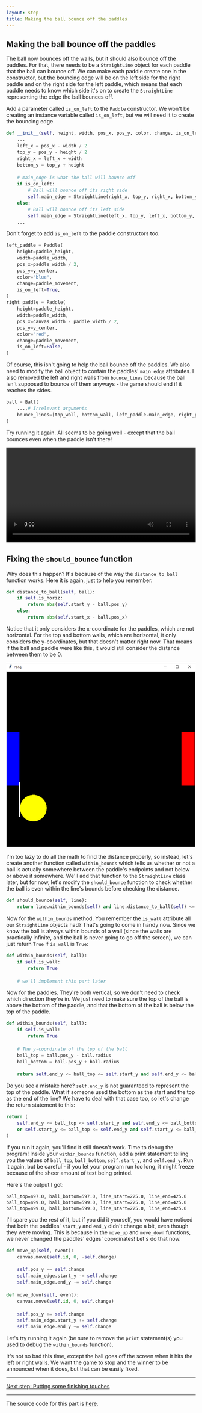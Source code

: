 ```yaml
---
layout: step
title: Making the ball bounce off the paddles
---
```


## Making the ball bounce off the paddles

The ball now bounces off the walls, but it should also bounce off the paddles. For that, there needs to be a `StraightLine` object for each paddle that the ball can bounce off. We can make each paddle create one in the constructor, but the bouncing edge will be on the left side for the right paddle and on the right side for the left paddle, which means that each paddle needs to know which side it's on to create the `StraightLine` representing the edge the ball bounces off.

Add a parameter called `is_on_left` to the `Paddle` constructor. We won't be creating an instance variable called `is_on_left`, but we will need it to create the bouncing edge.

```python
def __init__(self, height, width, pos_x, pos_y, color, change, is_on_left):
    ...
    left_x = pos_x - width / 2
    top_y = pos_y - height / 2
    right_x = left_x + width
    bottom_y = top_y + height

    # main_edge is what the ball will bounce off
    if is_on_left:
        # Ball will bounce off its right side
        self.main_edge = StraightLine(right_x, top_y, right_x, bottom_y, position="left", is_wall=False)
    else:
        # Ball will bounce off its left side
        self.main_edge = StraightLine(left_x, top_y, left_x, bottom_y, position="right", is_wall=False)
    ...
```

Don't forget to add `is_on_left` to the paddle constructors too.

```python
left_paddle = Paddle(
    height=paddle_height,
    width=paddle_width,
    pos_x=paddle_width / 2,
    pos_y=y_center,
    color="blue",
    change=paddle_movement,
    is_on_left=True,
)
right_paddle = Paddle(
    height=paddle_height,
    width=paddle_width,
    pos_x=canvas_width - paddle_width / 2,
    pos_y=y_center,
    color="red",
    change=paddle_movement,
    is_on_left=False,
)
```

Of course, this isn't going to help the ball bounce off the paddles. We also need to modify the ball object to contain the paddles' `main_edge` attributes. I also removed the left and right walls from `bounce_lines` because the ball isn't supposed to bounce off them anyways - the game should end if it reaches the sides.

```python
ball = Ball(
    ...,# Irrelevant arguments
    bounce_lines=[top_wall, bottom_wall, left_paddle.main_edge, right_paddle.main_edge],
)
```

Try running it again. All seems to be going well - except that the ball bounces even when the paddle isn't there!

<p align="center">
  <video width="100%" autoplay controls>
  <source src="https://github.com/ysthakur/arts-n-stem/blob/gh-pages/images/pong/BeforeWithinBounds.mp4?raw=true" type="video/mp4">
  </video>
</p>

## Fixing the `should_bounce` function

Why does this happen? It's because of the way the `distance_to_ball` function works. Here it is again, just to help you remember.

```python
def distance_to_ball(self, ball):
    if self.is_horiz:
        return abs(self.start_y - ball.pos_y)
    else:
        return abs(self.start_x - ball.pos_x)
```

Notice that it only considers the x-coordinate for the paddles, which are not horizontal. For the top and bottom walls, which are horizontal, it only considers the y-coordinates, but that doesn't matter right now. That means if the ball and paddle were like this, it would still consider the distance between them to be 0.

<p align="center"><img src="https://github.com/ysthakur/arts-n-stem/blob/gh-pages/images/pong/Distance0Wrong.png?raw=true"></p>

I'm too lazy to do all the math to find the distance properly, so instead, let's create another function called `within_bounds` which tells us whether or not a ball is actually somewhere between the paddle's endpoints and not below or above it somewhere. We'll add that function to the `StraightLine` class later, but for now, let's modify the `should_bounce` function to check whether the ball is even within the line's bounds before checking the distance.

```python
def should_bounce(self, line):
    return line.within_bounds(self) and line.distance_to_ball(self) <= self.radius
```

Now for the `within_bounds` method. You remember the `is_wall` attribute all our `StraightLine` objects had? That's going to come in handy now. Since we know the ball is always within bounds of a wall (since the walls are practically infinite, and the ball is never going to go off the screen), we can just return `True` if `is_wall` is `True`:

```python
def within_bounds(self, ball):
    if self.is_wall:
        return True

    # we'll implement this part later
```

Now for the paddles. They're both vertical, so we don't need to check which direction they're in. We just need to make sure the top of the ball is above the bottom of the paddle, and that the bottom of the ball is below the top of the paddle.

```python
def within_bounds(self, ball):
    if self.is_wall:
        return True

    # The y-coordinate of the top of the ball
    ball_top = ball.pos_y - ball.radius
    ball_bottom = ball.pos_y + ball.radius

    return self.end_y <= ball_top <= self.start_y and self.end_y <= ball_bottom <= self.start_y
```

Do you see a mistake here? `self.end_y` is not guaranteed to represent the top of the paddle. What if someone used the bottom as the start and the top as the end of the line? We have to deal with that case too, so let's change the return statement to this:

```python
return (
    self.end_y <= ball_top <= self.start_y and self.end_y <= ball_bottom <= self.start_y
    or self.start_y <= ball_top <= self.end_y and self.start_y <= ball_bottom <= self.end_y
)
```

If you run it again, you'll find it still doesn't work. Time to debug the program! Inside your `within_bounds` function, add a print statement telling you the values of `ball_top`, `ball_bottom`, `self.start_y`, and `self.end_y`. Run it again, but be careful - if you let your program run too long, it might freeze because of the sheer amount of text being printed.

Here's the output I got:
```
ball_top=497.0, ball_bottom=597.0, line_start=225.0, line_end=425.0
ball_top=499.0, ball_bottom=599.0, line_start=225.0, line_end=425.0
ball_top=499.0, ball_bottom=599.0, line_start=225.0, line_end=425.0
```
I'll spare you the rest of it, but if you did it yourself, you would have noticed that both the paddles' `start_y` and `end_y` didn't change a bit, even though they were moving. This is because in the `move_up` and `move_down` functions, we never changed the paddles' edges' coordinates! Let's do that now.

```python
def move_up(self, event):
    canvas.move(self.id, 0, -self.change)

    self.pos_y -= self.change
    self.main_edge.start_y -= self.change
    self.main_edge.end_y -= self.change

def move_down(self, event):
    canvas.move(self.id, 0, self.change)

    self.pos_y += self.change
    self.main_edge.start_y += self.change
    self.main_edge.end_y += self.change
```

Let's try running it again (be sure to remove the `print` statement(s) you used to debug the `within_bounds` function).

It's not so bad this time, except the ball goes off the screen when it hits the left or right walls. We want the game to stop and the winner to be announced when it does, but that can be easily fixed.

---

<a href="https://ysthakur.github.io/arts-n-stem/pages/pong/Step5" class="button">Next step: Putting some finishing touches</a>

---

The source code for this part is [here](https://github.com/ysthakur/arts-n-stem/blob/gh-pages/Pong/Step4_BounceOffPaddle.py).
